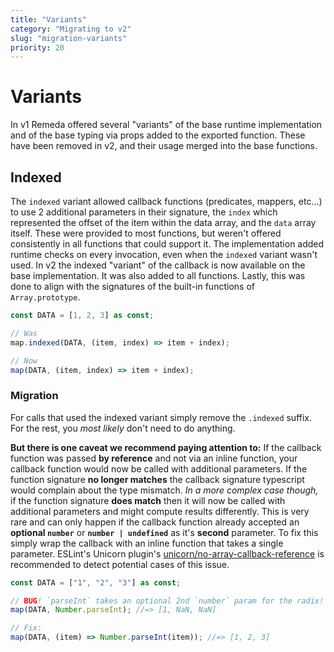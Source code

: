 ```yaml
---
title: "Variants"
category: "Migrating to v2"
slug: "migration-variants"
priority: 20
---
```


# Variants

In v1 Remeda offered several "variants" of the base runtime implementation and
of the base typing via props added to the exported function. These have been
removed in v2, and their usage merged into the base functions.

## Indexed

The `indexed` variant allowed callback functions (predicates, mappers, etc...)
to use 2 additional parameters in their signature, the `index` which represented
the offset of the item within the data array, and the `data` array itself. These
were provided to most functions, but weren't offered consistently in all
functions that could support it. The implementation added runtime checks on
every invocation, even when the `indexed` variant wasn't used. In v2 the indexed
"variant" of the callback is now available on the base implementation. It was
also added to all functions. Lastly, this was done to align with the signatures
of the built-in functions of `Array.prototype`.

```ts
const DATA = [1, 2, 3] as const;

// Was
map.indexed(DATA, (item, index) => item + index);

// Now
map(DATA, (item, index) => item + index);
```

### Migration

For calls that used the indexed variant simply remove the `.indexed` suffix. For
the rest, you _most likely_ don't need to do anything.

**But there is one caveat we recommend paying attention to:** If the callback
function was passed **by reference** and not via an inline function, your
callback function would now be called with additional parameters. If the
function signature **no longer matches** the callback signature typescript would
complain about the type mismatch. _In a more complex case though,_ if the
function signature **does match** then it will now be called with additional
parameters and might compute results differently. This is very rare and can only
happen if the callback function already accepted an **optional `number`** or
**`number | undefined`** as it's **second** parameter. To fix this simply wrap
the callback with an inline function that takes a single parameter. ESLint's
Unicorn plugin's [unicorn/no-array-callback-reference](https://github.com/sindresorhus/eslint-plugin-unicorn/blob/main/docs/rules/no-array-callback-reference.md) is recommended to detect potential cases
of this issue.

```ts
const DATA = ["1", "2", "3"] as const;

// BUG! `parseInt` takes an optional 2nd `number` param for the radix!
map(DATA, Number.parseInt); //=> [1, NaN, NaN]

// Fix:
map(DATA, (item) => Number.parseInt(item)); //=> [1, 2, 3]
```
